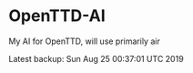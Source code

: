 # OpenTTD-AI
My AI for OpenTTD, will use primarily air

Latest backup: Sun Aug 25 00:37:01 UTC 2019
